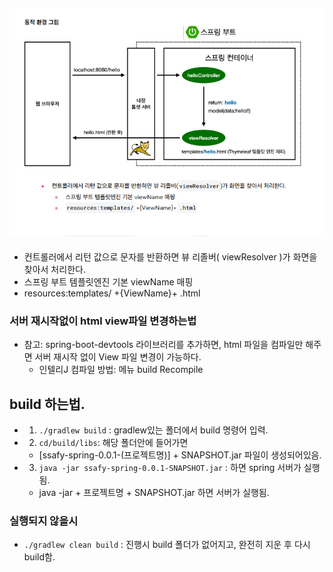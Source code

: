 ## ![sping 동작 환경 그림](img/image.png)

- 컨트롤러에서 리턴 값으로 문자를 반환하면 뷰 리졸버( viewResolver )가 화면을 찾아서 처리한다.
- 스프링 부트 템플릿엔진 기본 viewName 매핑
- resources:templates/ +{ViewName}+ .html

### 서버 재시작없이 html view파일 변경하는법
- 참고: spring-boot-devtools 라이브러리를 추가하면, html 파일을 컴파일만 해주면 서버 재시작 없이 View 파일 변경이 가능하다.
    - 인텔리J 컴파일 방법: 메뉴 build Recompile


## build 하는법.
- 1. `./gradlew build` : gradlew있는 폴더에서 build 명령어 입력.
- 2. `cd/build/libs`: 해당 폴더안에 들어가면  
    - [ssafy-spring-0.0.1-(프로젝트명)] + SNAPSHOT.jar 파일이 생성되어있음.

- 3. `java -jar ssafy-spring-0.0.1-SNAPSHOT.jar` : 하면 spring 서버가 실행됨.
    - java -jar + 프로젝트명 + SNAPSHOT.jar 하면 서버가 실행됨.


### 실행되지 않을시
- `./gradlew clean build` : 진행시 build 폴더가 없어지고, 완전히 지운 후 다시 build함.

